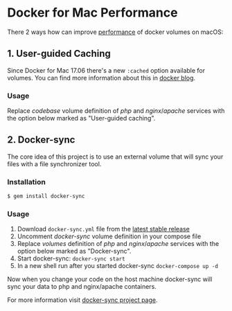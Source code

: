 # Docker for Mac Performance

There 2 ways how can improve [performance](https://github.com/Wodby/docker4drupal/issues/4) of docker volumes on macOS:

## 1. User-guided Caching

Since Docker for Mac 17.06 there's a new `:cached` option available for volumes. You can find more information about this in [docker blog](https://blog.docker.com/2017/05/user-guided-caching-in-docker-for-mac/).

### Usage

Replace _codebase_ volume definition of _php_ and _nginx_/_apache_ services with the option below marked as "User-guided caching". 

## 2. Docker-sync

The core idea of this project is to use an external volume that will sync your files with a file synchronizer tool.

### Installation

```bash
$ gem install docker-sync
```

### Usage

1. Download `docker-sync.yml` file from the [latest stable release](https://github.com/wodby/docker4drupal/releases)
2. Uncomment _docker-sync_ volume definition in your compose file
3. Replace _volumes_ definition of _php_ and _nginx_/_apache_ services with the option below marked as "Docker-sync".
4. Start docker-sync: `docker-sync start`
5. In a new shell run after you started docker-sync `docker-compose up -d`

Now when you change your code on the host machine docker-sync will sync your data to php and nginx/apache containers.

For more information visit [docker-sync project page](https://github.com/EugenMayer/docker-sync/).
